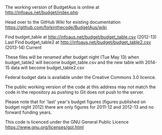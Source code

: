 The working version of BudgetAus is online at http://infoaus.net/budget/index.php

Head over to the GitHub Wiki for existing documentation https://github.com/forkinthecode/BudgetAus/wiki

Find budget_table at http://infoaus.net/budget/budget_table.csv (2012-13) Last
Find budget_table2 at http://infoaus.net/budget/budget_table2.csv (2013-14) Current

These files will be renamed after budget night (Tue May 13) when budget_table2 will become budget_table.csv and the new table with 2014-15 data will become budget_table2.csv

Federal budget data is available under the Creative Commons 3.0 licence.

The public working version of the code at this address may not match the code in the repository as pushing to Git does not push to the server.

Please note that for 'last' year's budget figures (figures published on budget night 2012) there are only figures for 2011-12 and 2012-13 and no forward funding years. 

This code is licenced under the GNU General Public Licence https://www.gnu.org/licenses/gpl.html